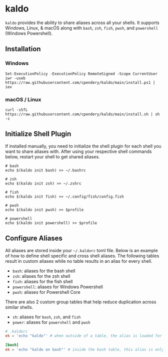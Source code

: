 # kaldo

`kaldo` provides the ability to share aliases across all your shells. It supports Windows, Linux, & macOS along with `bash`, `zsh`, `fish`, `pwsh`, and `powershell` (Windows Powershell).

## Installation

### Windows

```shell
Set-ExecutionPolicy -ExecutionPolicy RemoteSigned -Scope CurrentUser
iwr -useb https://raw.githubusercontent.com/cpendery/kaldo/main/install.ps1 | iex
```

### macOS / Linux

```
curl -sSfL https://raw.githubusercontent.com/cpendery/kaldo/main/install.sh | sh -s
```


## Initialize Shell Plugin

If installed manually, you need to initialize the shell plugin for each shell you want to share aliases with. After using your respective shell commands below, restart your shell to get shared aliases.

```shell
# bash
echo $(kaldo init bash) >> ~/.bashrc

# zsh
echo $(kaldo init zsh) >> ~/.zshrc

# fish
echo $(kaldo init fish) >> ~/.config/fish/config.fish

# pwsh
echo $(kaldo init pwsh) >> $profile

# powershell
echo $(kaldo init powershell) >> $profile
```

## Configure Aliases

All aliases are stored inside your `~/.kaldorc` toml file. Below is an example of how to define shell specific and cross shell aliases. The following tables result in custom aliases while no table results in an alias for every shell.

- `bash`: aliases for the bash shell
- `zsh`: aliases for the zsh shell
- `fish`: aliases for the fish shell
- `powershell`: aliases for Windows Powershell
- `pwsh`: aliases for Powershell Core

There are also 2 custom group tables that help reduce duplication across similar shells.

- `sh`: aliases for `bash`, `zsh`, and `fish`
- `power`: aliases for `powershell` and `pwsh`

```toml
# .kaldorc
ek = 'echo "kaldo"' # when outside of a table, the alias is loaded for all your shells

[bash]
ek = 'echo "kaldo on bash"' # inside the bash table, this alias is only provided for bash and overrides your shared alias
```
